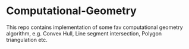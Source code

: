# Computational-Geometry
This repo contains implementation of some fav computational geometry algorithm, e.g. Convex Hull, Line segment intersection, Polygon triangulation etc.
